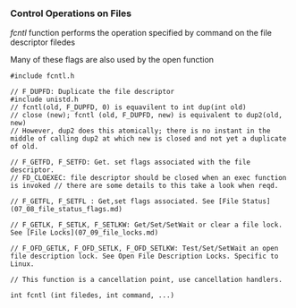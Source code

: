 ### Control Operations on Files

*fcntl* function performs the operation specified by command on the file descriptor filedes

Many of these flags are also used by the open function

```
#include fcntl.h

// F_DUPFD: Duplicate the file descriptor
#include unistd.h
// fcntl(old, F_DUPFD, 0) is equavilent to int dup(int old)
// close (new); fcntl (old, F_DUPFD, new) is equivalent to dup2(old, new)
// However, dup2 does this atomically; there is no instant in the middle of calling dup2 at which new is closed and not yet a duplicate of old. 

// F_GETFD, F_SETFD: Get. set flags associated with the file descriptor. 
// FD_CLOEXEC: file descriptor should be closed when an exec function is invoked // there are some details to this take a look when reqd.

// F_GETFL, F_SETFL : Get,set flags associated. See [File Status](07_08_file_status_flags.md) 

// F_GETLK, F_SETLK, F_SETLKW: Get/Set/SetWait or clear a file lock. See [File Locks](07_09_file_locks.md)

// F_OFD_GETLK, F_OFD_SETLK, F_OFD_SETLKW: Test/Set/SetWait an open file description lock. See Open File Description Locks. Specific to Linux.

// This function is a cancellation point, use cancellation handlers.

int fcntl (int filedes, int command, ...)
```


